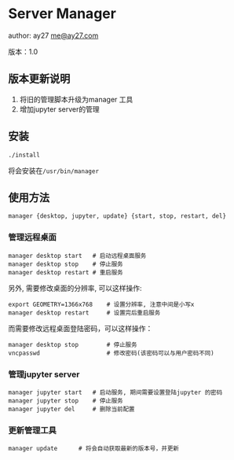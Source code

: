 # Server Manager

author: ay27 <me@ay27.com>

版本：1.0

## 版本更新说明

1. 将旧的管理脚本升级为manager 工具
2. 增加jupyter server的管理

## 安装
```shell
./install
```

将会安装在`/usr/bin/manager`

## 使用方法
```shell
manager {desktop, jupyter, update} {start, stop, restart, del}
```

### 管理远程桌面
```shell
manager desktop start   # 启动远程桌面服务
manager desktop stop    # 停止服务
manager desktop restart # 重启服务
```

另外, 需要修改桌面的分辨率, 可以这样操作:
```shell
export GEOMETRY=1366x768    # 设置分辨率, 注意中间是小写x
manager desktop restart     # 设置完后重启服务
```

而需要修改远程桌面登陆密码，可以这样操作：

```shell
manager desktop stop		# 停止服务
vncpasswd					# 修改密码(该密码可以与用户密码不同)
```

### 管理jupyter server

```shell
manager jupyter start   # 启动服务, 期间需要设置登陆jupyter 的密码
manager jupyter stop    # 停止服务
manager jupyter del     # 删除当前配置
```

### 更新管理工具
```shell
manager update		# 将会自动获取最新的版本号，并更新
```
